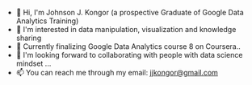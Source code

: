 - 👋 Hi, I'm Johnson J. Kongor (a prospective Graduate of Google Data Analytics Training)
- 👀 I'm interested in data manipulation, visualization and knowledge sharing
- 🌱 Currently finalizing Google Data Analytics course 8 on Coursera..
- 💞️ I'm looking forward to collaborating with people with data science mindset ...
- 📫 You can reach me through my email: jjkongor@gmail.com

<!---
johnsonkongor/johnsonkongor is a ✨ special ✨ repository because its `README.md` (this file) appears on your GitHub profile.
You can click the Preview link to take a look at your changes.
--->
